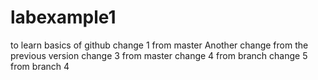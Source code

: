 # labexample1
to  learn basics of github
change 1 from master
Another change from the previous version
change 3 from master
change 4 from branch
change 5 from branch 4
